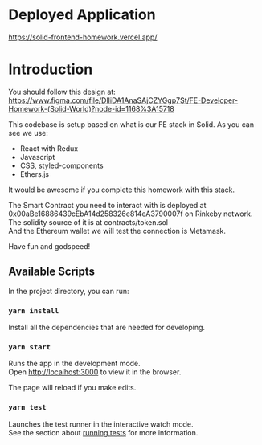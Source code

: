 # Deployed Application
https://solid-frontend-homework.vercel.app/

# Introduction

You should follow this design at:  https://www.figma.com/file/DlIiDA1AnaSAjCZYGgp7St/FE-Developer-Homework-(Solid-World)?node-id=1168%3A15718 

This codebase is setup based on what is our FE stack in Solid.
As you can see we use:

- React with Redux
- Javascript
- CSS, styled-components
- Ethers.js

It would be awesome if you complete this homework with this stack.

The Smart Contract you need to interact with is deployed at 0x00aBe16886439cEbA14d258326e814eA3790007f on Rinkeby network. The solidity source of it is at contracts/token.sol  
And the Ethereum wallet we will test the connection is Metamask.

Have fun and godspeed!

## Available Scripts

In the project directory, you can run:

### `yarn install`

Install all the dependencies that are needed for developing.

### `yarn start`

Runs the app in the development mode.\
Open [http://localhost:3000](http://localhost:3000) to view it in the browser.

The page will reload if you make edits.

### `yarn test`

Launches the test runner in the interactive watch mode.\
See the section about [running tests](https://facebook.github.io/create-react-app/docs/running-tests) for more information.
